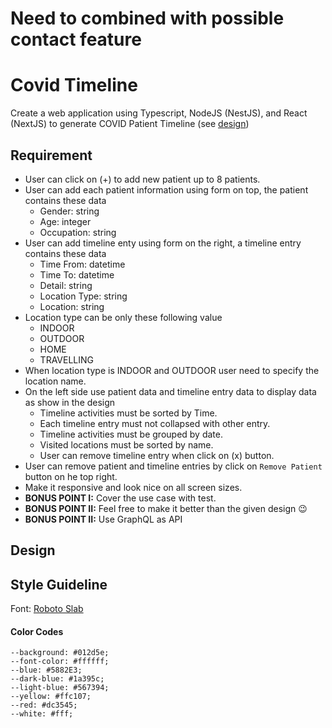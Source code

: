 # Need to combined with possible contact feature

# Covid Timeline
Create a web application using Typescript, NodeJS (NestJS), and React (NextJS) to generate COVID Patient Timeline (see [design](#design))

## Requirement
- User can click on (+) to add new patient up to 8 patients.
- User can add each patient information using form on top, the patient contains these data
  - Gender: string
  - Age: integer
  - Occupation: string
- User can add timeline enty using form on the right, a timeline entry contains these data
  - Time From: datetime
  - Time To: datetime
  - Detail: string
  - Location Type: string
  - Location: string
- Location type can be only these following value
  - INDOOR
  - OUTDOOR
  - HOME
  - TRAVELLING
- When location type is INDOOR and OUTDOOR user need to specify the location name.
- On the left side use patient data and timeline entry data to display data as show in the design
  - Timeline activities must be sorted by Time.
  - Each timeline entry must not collapsed with other entry.
  - Timeline activities must be grouped by date.
  - Visited locations must be sorted by name.
  - User can remove timeline entry when click on (x) button.
- User can remove patient and timeline entries by click on `Remove Patient` button on he top right.
- Make it responsive and look nice on all screen sizes.
- **BONUS POINT I:** Cover the use case with test.
- **BONUS POINT II:** Feel free to make it better than the given design 😉
- **BONUS POINT II:** Use GraphQL as API

## Design


## Style Guideline
Font: [Roboto Slab](https://fonts.google.com/specimen/Roboto+Slab)
#### Color Codes
```
--background: #012d5e;
--font-color: #ffffff;
--blue: #5882E3;
--dark-blue: #1a395c;
--light-blue: #567394;
--yellow: #ffc107;
--red: #dc3545;
--white: #fff;
```
